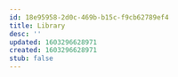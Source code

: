 ```yaml
---
id: 18e95958-2d0c-469b-b15c-f9cb62789ef4
title: Library
desc: ''
updated: 1603296628971
created: 1603296628971
stub: false
---
```


